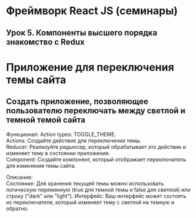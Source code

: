 # Фреймворк React JS (семинары)

## Урок 5. Компоненты высшего порядка знакомство с Redux

# Приложение для переключения темы сайта

## Создать приложение, позволяющее пользователю переключать между светлой и темной темой сайта

Функционал:
Action types: TOGGLE_THEME.  
Actions: Создайте действие для переключения темы.  
Reducer: Реализуйте редьюсер, который обрабатывает это действие и изменяет тему в состоянии приложения.  
Component: Создайте компонент, который отображает переключатель для изменения темы сайта.  

Описание:  
Состояние: Для хранения текущей темы можно использовать логическую переменную (true для темной темы и false для светлой) или строку ("dark" или "light").
Интерфейс: Ваш интерфейс может состоять из переключателя, который изменяет тему с светлой на темную и обратно.  
